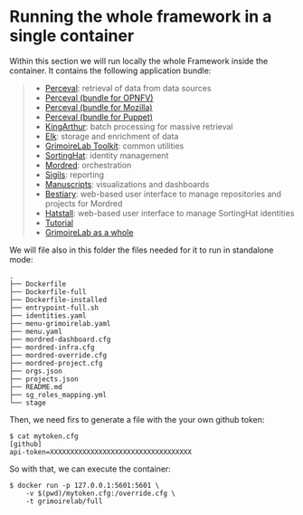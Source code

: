 # Running the whole framework in a single container

Within this section we will run locally the whole Framework inside the container. It contains the following application bundle:

>* [Perceval](https://github.com/chaoss/grimoirelab-perceval): retrieval of data from data sources
>* [Perceval (bundle for OPNFV)](https://github.com/chaoss/grimoirelab-perceval-opnfv)
>* [Perceval (bundle for Mozilla)](https://github.com/chaoss/grimoirelab-perceval-mozilla)
>* [Perceval (bundle for Puppet)](https://github.com/chaoss/grimoirelab-perceval-puppet)
>* [KingArthur](https://github.com/chaoss/grimoirelab-kingarthur): batch processing for massive retrieval
>* [Elk](https://github.com/chaoss/grimoirelab-elk): storage and enrichment of data
>* [GrimoireLab Toolkit](https://github.com/chaoss/grimoirelab-toolkit): common utilities
>* [SortingHat](https://github.com/chaoss/grimoirelab-sortinghat): identity management
>* [Mordred](https://github.com/chaoss/grimoirelab-mordred): orchestration
>* [Sigils](https://github.com/chaoss/grimoirelab-sigils): reporting
>* [Manuscripts](https://github.com/chaoss/grimoirelab-manuscripts): visualizations and dashboards
>* [Bestiary](https://github.com/chaoss/grimoirelab-bestiary): web-based user interface to manage repositories and projects for Mordred
>* [Hatstall](https://github.com/chaoss/grimoirelab-hatstall): web-based user interface to manage SortingHat identities
>* [Tutorial](https://github.com/chaoss/grimoirelab-tutorial)
>* [GrimoireLab as a whole](https://github.com/chaoss/grimoirelab)

We will file also in this folder the files needed for it to run in standalone mode:

```
.
├── Dockerfile
├── Dockerfile-full
├── Dockerfile-installed
├── entrypoint-full.sh
├── identities.yaml
├── menu-grimoirelab.yaml
├── menu.yaml
├── mordred-dashboard.cfg
├── mordred-infra.cfg
├── mordred-override.cfg
├── mordred-project.cfg
├── orgs.json
├── projects.json
├── README.md
├── sg_roles_mapping.yml
└── stage
```

Then, we need firs to generate a file with the your own github token:

```
$ cat mytoken.cfg
[github]
api-token=XXXXXXXXXXXXXXXXXXXXXXXXXXXXXXXXXXX
```

So with that, we can execute the container:

```
$ docker run -p 127.0.0.1:5601:5601 \
    -v $(pwd)/mytoken.cfg:/override.cfg \
    -t grimoirelab/full
```
